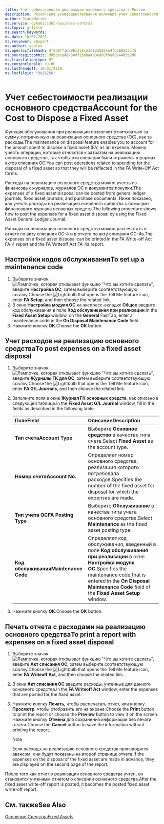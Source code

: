 ```yaml
---
title: Учет себестоимости реализации основного средства в России
description: Российские усовершенствования включают учет себестоимости реализации основных средств.
author: DianaMalina
ms.service: dynamics365-business-central
ms.topic: article
ms.search.keywords: ''
ms.date: 10/01/2020
ms.reviewer: edupont
ms.author: soalex
ms.openlocfilehash: dfeb07f1d506c258c53a931820ae4fb26023ac7d
ms.sourcegitcommit: ddbb5cede750df1baba4b3eab8fbed6744b5b9d6
ms.translationtype: HT
ms.contentlocale: ru-RU
ms.lasthandoff: 10/01/2020
ms.locfileid: "3921256"
---
```

# <a name="account-for-the-cost-to-dispose-a-fixed-asset"></a><span data-ttu-id="39122-103">Учет себестоимости реализации основного средства</span><span class="sxs-lookup"><span data-stu-id="39122-103">Account for the Cost to Dispose a Fixed Asset</span></span>

<span data-ttu-id="39122-104">Функция обслуживания при реализации позволяет отчитываться за сумму, потраченную на реализацию основного средства (ОС), как за расходы.</span><span class="sxs-lookup"><span data-stu-id="39122-104">The maintenance on disposal feature enables you to account for the amount spent to dispose a fixed asset (FA) as an expense.</span></span> <span data-ttu-id="39122-105">Можно учесть операции, которые относятся к затратам на реализацию основного средства, так чтобы эти операции были отражены в формах актов списания ОС.</span><span class="sxs-lookup"><span data-stu-id="39122-105">You can post operations related to spending for the disposal of a fixed asset so that they will be reflected in the FA Write-Off Act forms.</span></span> 

<span data-ttu-id="39122-106">Расходы на реализацию основного средства можно учесть из финансовых журналов, журналов ОС и документов покупки.</span><span class="sxs-lookup"><span data-stu-id="39122-106">The expenses of a fixed asset disposal can be posted from general ledger journals, fixed asset journals, and purchase documents.</span></span> <span data-ttu-id="39122-107">Ниже показано, как учесть расходы на реализацию основного средства с помощью финансового журнала основных средств.</span><span class="sxs-lookup"><span data-stu-id="39122-107">The following procedure shows how to post the expenses for a fixed asset disposal by using the Fixed Asset General Ledger Journal.</span></span> 

<span data-ttu-id="39122-108">Расходы на реализацию основного средства можно распечатать в отчете по акту списания ОС-4 и в отчете по акту списания ОС-4a.</span><span class="sxs-lookup"><span data-stu-id="39122-108">The expenses on a fixed asset disposal can be printed in the FA Write-off Act FA-4 report and the FA Writeoff Act FA-4a report.</span></span>

## <a name="to-set-up-a-maintenance-code"></a><span data-ttu-id="39122-109">Настройки кодов обслуживания</span><span class="sxs-lookup"><span data-stu-id="39122-109">To set up a maintenance code</span></span>

1. <span data-ttu-id="39122-110">Выберите значок ![Лампочка, которая открывает функцию "Что вы хотите сделать"](../../media/ui-search/search_small.png "Что вы хотите сделать"), введите **Настройка ОС**, затем выберите соответствующую ссылку.</span><span class="sxs-lookup"><span data-stu-id="39122-110">Choose the ![Lightbulb that opens the Tell Me feature](../../media/ui-search/search_small.png "Tell me what you want to do") icon, enter **FA Setup**, and then choose the related link.</span></span>
2. <span data-ttu-id="39122-111">В окне **Настройка модуля ОС** на экспресс-вкладке **Общее** введите код обслуживания в поле **Код обслуживания при реализации**.</span><span class="sxs-lookup"><span data-stu-id="39122-111">In the **Fixed Asset Setup** window, on the **General** FastTab, enter a maintenance code in the **On Disposal Maintenance Code** field.</span></span>
3. <span data-ttu-id="39122-112">Нажмите кнопку **ОК**.</span><span class="sxs-lookup"><span data-stu-id="39122-112">Choose the **OK** button.</span></span>

## <a name="to-post-expenses-on-a-fixed-asset-disposal"></a><span data-ttu-id="39122-113">Учет расходов на реализацию основного средства</span><span class="sxs-lookup"><span data-stu-id="39122-113">To post expenses on a fixed asset disposal</span></span>

1. <span data-ttu-id="39122-114">Выберите значок ![Лампочка, которая открывает функцию "Что вы хотите сделать"](../../media/ui-search/search_small.png "Что вы хотите сделать"), введите **Журналы ГК для ОС**, затем выберите соответствующую ссылку.</span><span class="sxs-lookup"><span data-stu-id="39122-114">Choose the ![Lightbulb that opens the Tell Me feature](../../media/ui-search/search_small.png "Tell me what you want to do") icon, enter **FA G/L Journals**, and then choose the related link.</span></span>

2. <span data-ttu-id="39122-115">Заполните поля в окне **Журнал ГК основных средств**, как описано в следующей таблице.</span><span class="sxs-lookup"><span data-stu-id="39122-115">In the **Fixed Asset G/L Journal** window, fill in the fields as described in the following table.</span></span>

   | <span data-ttu-id="39122-116">Поле</span><span class="sxs-lookup"><span data-stu-id="39122-116">Field</span></span>                | <span data-ttu-id="39122-117">Описание</span><span class="sxs-lookup"><span data-stu-id="39122-117">Description</span></span>                                                  |
   | :------------------- | :----------------------------------------------------------- |
   | <span data-ttu-id="39122-118">**Тип счета**</span><span class="sxs-lookup"><span data-stu-id="39122-118">**Account Type**</span></span>     | <span data-ttu-id="39122-119">Выберите **Основное средство** в качестве типа счета.</span><span class="sxs-lookup"><span data-stu-id="39122-119">Select **Fixed Asset** as the account type.</span></span>                  |
   | <span data-ttu-id="39122-120">**Номер счета**</span><span class="sxs-lookup"><span data-stu-id="39122-120">**Account No.**</span></span>      | <span data-ttu-id="39122-121">Определяет номер основного средства, реализация которого потребовала расходов.</span><span class="sxs-lookup"><span data-stu-id="39122-121">Specifies the number of the fixed asset for disposal for which the expenses are made.</span></span> |
   | <span data-ttu-id="39122-122">**Тип учета ОС**</span><span class="sxs-lookup"><span data-stu-id="39122-122">**FA Posting Type**</span></span>  | <span data-ttu-id="39122-123">Выберите **Обслуживание** в качестве типа учета основного средства.</span><span class="sxs-lookup"><span data-stu-id="39122-123">Select **Maintenance** as the fixed asset posting type.</span></span>      |
   | <span data-ttu-id="39122-124">**Код обслуживания**</span><span class="sxs-lookup"><span data-stu-id="39122-124">**Maintenance Code**</span></span> | <span data-ttu-id="39122-125">Определяет код обслуживания, введенный в поле **Код обслуживания при реализации** в окне **Настройка модуля ОС**.</span><span class="sxs-lookup"><span data-stu-id="39122-125">Specifies the maintenance code that is entered in the **On Disposal Maintenance Code** field of the **Fixed Asset Setup** window.</span></span> |

3. <span data-ttu-id="39122-126">Нажмите кнопку **ОК**.</span><span class="sxs-lookup"><span data-stu-id="39122-126">Choose the **OK** button.</span></span>

## <a name="to-print-a-report-with-expenses-on-a-fixed-asset-disposal"></a><span data-ttu-id="39122-127">Печать отчета с расходами на реализацию основного средства</span><span class="sxs-lookup"><span data-stu-id="39122-127">To print a report with expenses on a fixed asset disposal</span></span>

1. <span data-ttu-id="39122-128">Выберите значок ![Лампочка, которая открывает функцию "Что вы хотите сделать"](../../media/ui-search/search_small.png "Что вы хотите сделать"), введите **Акт списания ОС**, затем выберите соответствующую ссылку.</span><span class="sxs-lookup"><span data-stu-id="39122-128">Choose the ![Lightbulb that opens the Tell Me feature](../../media/ui-search/search_small.png "Tell me what you want to do") icon, enter **FA Writeoff Act**, and then choose the related link.</span></span>

2. <span data-ttu-id="39122-129">В окне **Акт списания ОС** введите расходы, учтенные для данного основного средства.</span><span class="sxs-lookup"><span data-stu-id="39122-129">In the **FA Writeoff Act** window, enter the expenses that are posted for the fixed asset.</span></span>

3. <span data-ttu-id="39122-130">Нажмите кнопку **Печать**, чтобы распечатать отчет, или кнопку **Просмотр**, чтобы отобразить его на экране.</span><span class="sxs-lookup"><span data-stu-id="39122-130">Choose the **Print** button to print the report or choose the **Preview** button to view it on the screen.</span></span> <span data-ttu-id="39122-131">Нажмите кнопку **Отмена** для сохранения информации без печати отчета.</span><span class="sxs-lookup"><span data-stu-id="39122-131">Choose the **Cancel** button to save the information without printing the report.</span></span>

    > [!NOTE]
    > <span data-ttu-id="39122-132">Если расходы на реализацию основного средства производятся авансом, они будут показаны на второй странице отчета.</span><span class="sxs-lookup"><span data-stu-id="39122-132">If the expenses on the disposal of the fixed asset are made in advance, they are displayed on the second page of the report.</span></span>

<span data-ttu-id="39122-133">После того как отчет о реализации основного средства учтен, он становится учтенным отчетом о списании основного средства.</span><span class="sxs-lookup"><span data-stu-id="39122-133">After the fixed asset write-off report is posted, it becomes the posted fixed asset write-off report.</span></span>

## <a name="see-also"></a><span data-ttu-id="39122-134">См. также</span><span class="sxs-lookup"><span data-stu-id="39122-134">See Also</span></span>

[<span data-ttu-id="39122-135">Основные Средства</span><span class="sxs-lookup"><span data-stu-id="39122-135">Fixed Assets</span></span>](../../fa-manage.md)  
